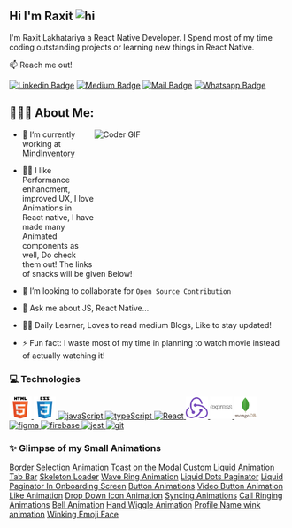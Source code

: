 ## Hi I'm Raxit <img src="https://user-images.githubusercontent.com/1303154/88677602-1635ba80-d120-11ea-84d8-d263ba5fc3c0.gif" width="28px" height="28px" alt="hi">

I'm Raxit Lakhatariya a React Native Developer. I Spend most of my time coding outstanding projects or learning new things in React Native.

:mailbox: Reach me out!

[![Linkedin Badge](https://img.shields.io/badge/-Linkedin-0e76a8?style=flat&labelColor=0e76a8&logo=linkedin&logoColor=white)](https://www.linkedin.com/in/rakshit-lakhatariya-a9225a31a/) [![Medium Badge](https://img.shields.io/badge/-Medium-white?style=flat&labelColor=white&logo=medium&logoColor=black)](https://medium.com/@rakshit.lakhatariya) [![Mail Badge](https://img.shields.io/badge/-Email-c0392b?style=flat&labelColor=c0392b&logo=gmail&logoColor=white)](mailto:rakshit.lakhatariya@mindinventory.com) [![Whatsapp Badge](https://img.shields.io/badge/-Whatsapp-00a884?style=flat&labelColor=00a884&logo=whatsapp&logoColor=white&link=https://wa.me/+917600759991)](https://wa.me/+917600759991) 

## 👨🏻‍💻 About Me:

<img alt="Coder GIF" height=250 width=350 src="https://cdn.dribbble.com/users/730703/screenshots/6581243/avento.gif" align="right" />

- 🔭 I’m currently working at [MindInventory](https://www.mindinventory.com/)
  
- 🙋‍♂️ I like Performance enhancment, improved UX, I love Animations in React native, I have made many Animated components as well, Do check them out! The links of snacks will be given Below!

- 👯 I’m looking to collaborate for `Open Source Contribution`

- 💬 Ask me about JS, React Native...

- 👨‍💻 Daily Learner, Loves to read medium Blogs, Like to stay updated!

- ⚡ Fun fact: I waste most of my time in planning to watch movie instead of actually watching it!

### 💻 Technologies
<p align="left"> 
<a href="https://www.w3.org/html/" target="_blank" rel="noreferrer"> <img src="https://raw.githubusercontent.com/devicons/devicon/master/icons/html5/html5-original-wordmark.svg" alt="html5" width="40" height="40"/> </a> 
<a href="https://www.w3schools.com/css/" target="_blank" rel="noreferrer"> <img src="https://raw.githubusercontent.com/devicons/devicon/master/icons/css3/css3-original-wordmark.svg" alt="css3" width="40" height="40"/> </a> 
<a href="https://www.w3schools.com/js/" target="_blank" rel="noreferrer"> <img src="https://www.vectorlogo.zone/logos/javascript/javascript-icon.svg" alt="javaScript" width="40" height="40"/> </a> 
<a href="https://www.typescriptlang.org/" target="_blank" rel="noreferrer"> <img src="https://www.vectorlogo.zone/logos/typescriptlang/typescriptlang-icon.svg" alt="typeScript" width="40" height="40"/> </a> 
<a href="https://react.dev/" target="_blank" rel="noreferrer"> <img src="https://www.vectorlogo.zone/logos/reactjs/reactjs-icon.svg" alt="React" width="40" height="40"/> </a> 
<a href="https://redux.js.org" target="_blank" rel="noreferrer"> <img src="https://raw.githubusercontent.com/devicons/devicon/master/icons/redux/redux-original.svg" alt="redux" width="40" height="40"/> </a> 
<a href="https://expressjs.com" target="_blank" rel="noreferrer"> <img src="https://raw.githubusercontent.com/devicons/devicon/master/icons/express/express-original-wordmark.svg" alt="express" width="40" height="40"/> </a> 
<a href="https://www.mongodb.com/" target="_blank" rel="noreferrer"> <img src="https://raw.githubusercontent.com/devicons/devicon/master/icons/mongodb/mongodb-original-wordmark.svg" alt="mongodb" width="40" height="40"/> </a> 
<a href="https://www.figma.com/" target="_blank" rel="noreferrer"> <img src="https://www.vectorlogo.zone/logos/figma/figma-icon.svg" alt="figma" width="40" height="40"/> </a> 
<a href="https://firebase.google.com/" target="_blank" rel="noreferrer"> <img src="https://www.vectorlogo.zone/logos/firebase/firebase-icon.svg" alt="firebase" width="40" height="40"/> </a> 
<a href="https://jestjs.io" target="_blank" rel="noreferrer"> <img src="https://www.vectorlogo.zone/logos/jestjsio/jestjsio-icon.svg" alt="jest" width="40" height="40"/> </a>  
<a href="https://git-scm.com/" target="_blank" rel="noreferrer"> <img src="https://www.vectorlogo.zone/logos/git-scm/git-scm-icon.svg" alt="git" width="40" height="40"/> </a> 
</p>

### ✨ Glimpse of my Small Animations

[Border Selection Animation](https://snack.expo.dev/@raxit/border-selection-animation)
[Toast on the Modal](https://snack.expo.dev/@raxit/toast-on-the-modal)
[Custom Liquid Animation Tab Bar](https://snack.expo.dev/@raxit/custom-liquid-animation-tab-bar)
[Skeleton Loader](https://snack.expo.dev/@raxit/skeleton-loader)
[Wave Ring Animation](https://snack.expo.dev/@raxit/wavering-animation)
[Liquid Dots Paginator](https://snack.expo.dev/@raxit/liquid-dots-paginator)
[Liquid Paginator In Onboarding Screen](https://snack.expo.dev/@raxit/liquid-paginator-in-onboarding-screen)
[Button Animations](https://snack.expo.dev/@raxit/button-animations)
[Video Button Animation](https://snack.expo.dev/@raxit/video-button-animation)
[Like Animation](https://snack.expo.dev/@raxit/like-animation)
[Drop Down Icon Animation](https://snack.expo.dev/@raxit/drop-down-icon-animation)
[Syncing Animations](https://snack.expo.dev/@raxit/syncing-animation)
[Call Ringing Animations](https://snack.expo.dev/@raxit/call-ringing-animation)
[Bell Animation](https://snack.expo.dev/@raxit/bell-animation-)
[Hand Wiggle Animation](https://snack.expo.dev/@raxit/hand-wiggle-animation)
[Profile Name wink animation](https://snack.expo.dev/@rakxhit/profile-name-wink-animation)
[Winking Emoji Face](https://snack.expo.dev/@rakxhit/winking-emoji-face)
